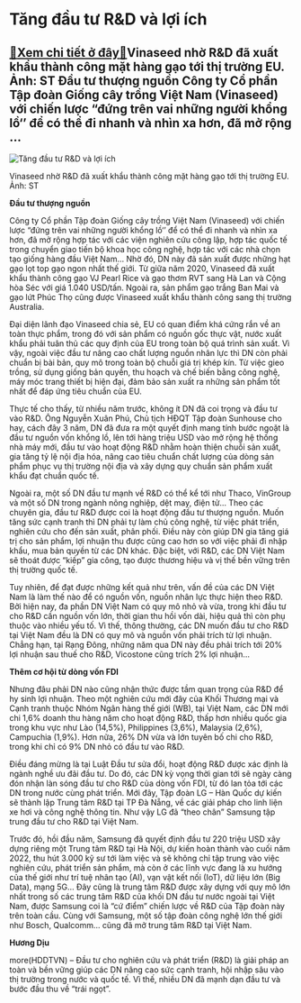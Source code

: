 Tăng đầu tư R&D và lợi ích
==========================

[:gift:Xem chi tiết ở đây:gift:](https://hddtvn.com/tang-dau-tu-rd-va-loi-ich/)Vinaseed nhờ R&D đã xuất khẩu thành công mặt hàng gạo tới thị trường EU. Ảnh: ST Đầu tư thượng nguồn Công ty Cổ phần Tập đoàn Giống cây trồng Việt Nam (Vinaseed) với chiến lược “đứng trên vai những người khổng lồ‘’ để có thể đi nhanh và nhìn xa hơn, đã mở rộng …
----------------------------------------------------------------------------------------------------------------------------------------------------------------------------------------------------------------------------------------------------------------------





![Tăng đầu tư R&D và lợi ích](https://hddtvn.com/wp-content/uploads/2021/01/4356_13-_5253_12-50-25_go.jpg "Tăng đầu tư R&D và lợi ích")


Vinaseed nhờ R&D đã xuất khẩu thành công mặt hàng gạo tới thị trường EU. Ảnh: ST



**Đầu tư thượng nguồn**


Công ty Cổ phần Tập đoàn Giống cây trồng Việt Nam (Vinaseed) với chiến lược “đứng trên vai những người khổng lồ‘’ để có thể đi nhanh và nhìn xa hơn, đã mở rộng hợp tác với các viện nghiên cứu công lập, hợp tác quốc tế trong chuyển giao tiến bộ khoa học công nghệ, hợp tác với các nhà chọn tạo giống hàng đầu Việt Nam… Nhờ đó, DN này đã sản xuất được những hạt gạo lọt top gạo ngon nhất thế giới. Từ giữa năm 2020, Vinaseed đã xuất khẩu thành công gạo VJ Pearl Rice và gạo thơm RVT sang Hà Lan và Cộng hòa Séc với giá 1.040 USD/tấn. Ngoài ra, sản phẩm gạo trắng Ban Mai và gạo lứt Phúc Thọ cũng được Vinaseed xuất khẩu thành công sang thị trường Australia.


Đại diện lãnh đạo Vinaseed chia sẻ, EU có quan điểm khá cứng rắn về an toàn thực phẩm, trong đó với sản phẩm có nguồn gốc thực vật, nước xuất khẩu phải tuân thủ các quy định của EU trong toàn bộ quá trình sản xuất. Vì vậy, ngoài việc đầu tư nâng cao chất lượng nguồn nhân lực thì DN còn phải chuẩn bị bài bản, quy mô trong toàn bộ chuỗi giá trị khép kín. Từ việc gieo trồng, sử dụng giống bản quyền, thu hoạch và chế biến bằng công nghệ, máy móc trang thiết bị hiện đại, đảm bảo sản xuất ra những sản phẩm tốt nhất để đáp ứng tiêu chuẩn của EU.


Thực tế cho thấy, từ nhiều năm trước, không ít DN đã coi trọng và đầu tư vào R&D. Ông Nguyễn Xuân Phú, Chủ tịch HĐQT Tập đoàn Sunhouse cho hay, cách đây 3 năm, DN đã đưa ra một quyết định mang tính bước ngoặt là đầu tư nguồn vốn khổng lồ, lên tới hàng triệu USD vào mở rộng hệ thống nhà máy mới, đầu tư vào hoạt động R&D nhằm hoàn thiện chuỗi sản xuất, gia tăng tỷ lệ nội địa hóa, nâng cao tiêu chuẩn chất lượng của dòng sản phẩm phục vụ thị trường nội địa và xây dựng quy chuẩn sản phẩm xuất khẩu đạt chuẩn quốc tế.


Ngoài ra, một số DN đầu tư mạnh về R&D có thể kể tới như Thaco, VinGroup và một số DN trong ngành nông nghiệp, dệt may, điện tử… Theo các chuyên gia, đầu tư R&D được coi là hoạt động đầu tư thượng nguồn. Muốn tăng sức cạnh tranh thì DN phải tự làm chủ công nghệ, từ việc phát triển, nghiên cứu cho đến sản xuất, phân phối. Điều này còn giúp DN gia tăng giá trị cho sản phẩm, lợi nhuận thu được cũng cao hơn so với việc phải đi nhập khẩu, mua bản quyền từ các DN khác. Đặc biệt, với R&D, các DN Việt Nam sẽ thoát được “kiếp” gia công, tạo được thương hiệu và vị thế bền vững trên thị trường quốc tế.


Tuy nhiên, để đạt được những kết quả như trên, vấn đề của các DN Việt Nam là làm thế nào để có nguồn vốn, nguồn nhân lực thực hiện theo R&D. Bởi hiện nay, đa phần DN Việt Nam có quy mô nhỏ và vừa, trong khi đầu tư cho R&D cần nguồn vốn lớn, thời gian thu hồi vốn dài, hiệu quả thì còn phụ thuộc vào nhiều yếu tố. Vì thế, thông thường, các DN muốn đầu tư cho R&D tại Việt Nam đều là DN có quy mô và nguồn vốn phải trích từ lợi nhuận. Chẳng hạn, tại Rạng Đông, những năm qua DN này đều phải trích tới 20% lợi nhuận sau thuế cho R&D, Vicostone cũng trích 2% lợi nhuận…


**Thêm cơ hội từ dòng vốn FDI**


Nhưng đâu phải DN nào cũng nhận thức được tầm quan trọng của R&D để hy sinh lợi nhuận. Theo một nghiên cứu mới đây của Khối Thương mại và Cạnh tranh thuộc Nhóm Ngân hàng thế giới (WB), tại Việt Nam, các DN mới chi 1,6% doanh thu hàng năm cho hoạt động R&D, thấp hơn nhiều quốc gia trong khu vực như Lào (14,5%), Philippines (3,6%), Malaysia (2,6%), Campuchia (1,9%). Hơn nữa, 26% DN vừa và lớn tuyên bố chi cho R&D, trong khi chỉ có 9% DN nhỏ có đầu tư vào R&D.


Điều đáng mừng là tại Luật Đầu tư sửa đổi, hoạt động R&D được xác định là ngành nghề ưu đãi đầu tư. Do đó, các DN kỳ vọng thời gian tới sẽ ngày càng đón nhận làn sóng đầu tư cho R&D của dòng vốn FDI, từ đó lan tỏa tới các DN trong nước cùng phát triển. Mới đây, Tập đoàn LG – Hàn Quốc dự kiến sẽ thành lập Trung tâm R&D tại TP Đà Nẵng, về các giải pháp cho linh liện xe hơi và công nghệ thông tin. Như vậy LG đã “theo chân” Samsung tập trung đầu tư cho R&D tại Việt Nam.


Trước đó, hồi đầu năm, Samsung đã quyết định đầu tư 220 triệu USD xây dựng riêng một Trung tâm R&D tại Hà Nội, dự kiến hoàn thành vào cuối năm 2022, thu hút 3.000 kỹ sư tới làm việc và sẽ không chỉ tập trung vào việc nghiên cứu, phát triển sản phẩm, mà còn ở các lĩnh vực đang là xu hướng của thế giới như trí tuệ nhân tạo (AI), vạn vật kết nối (IoT), dữ liệu lớn (Big Data), mạng 5G… Đây cũng là trung tâm R&D được xây dựng với quy mô lớn nhất trong số các trung tâm R&D của khối DN đầu tư nước ngoài tại Việt Nam, được Samsung coi là “cứ điểm” chiến lược về R&D của Tập đoàn này trên toàn cầu. Cùng với Samsung, một số tập đoàn công nghệ lớn thế giới như Bosch, Qualcomm… cũng đã mở trung tâm R&D tại Việt Nam.




**Hương Dịu**



more(HDDTVN) – Đầu tư cho nghiên cứu và phát triển (R&D) là giải pháp an toàn và bền vững giúp các DN nâng cao sức cạnh tranh, hội nhập sâu vào thị trường trong nước và quốc tế. Vì thế, nhiều DN đã mạnh dạn đầu tư và bước đầu thu về “trái ngọt”.

